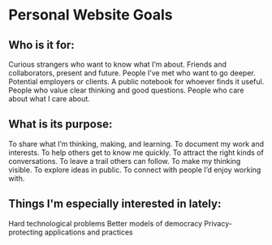 # Personal Website Goals

## Who is it for:

Curious strangers who want to know what I’m about.
Friends and collaborators, present and future.
People I’ve met who want to go deeper.
Potential employers or clients.
A public notebook for whoever finds it useful.
People who value clear thinking and good questions.
People who care about what I care about.

## What is its purpose:

To share what I’m thinking, making, and learning.
To document my work and interests.
To help others get to know me quickly.
To attract the right kinds of conversations.
To leave a trail others can follow.
To make my thinking visible.
To explore ideas in public.
To connect with people I’d enjoy working with.

## Things I'm especially interested in lately:

Hard technological problems
Better models of democracy
Privacy-protecting applications and practices
